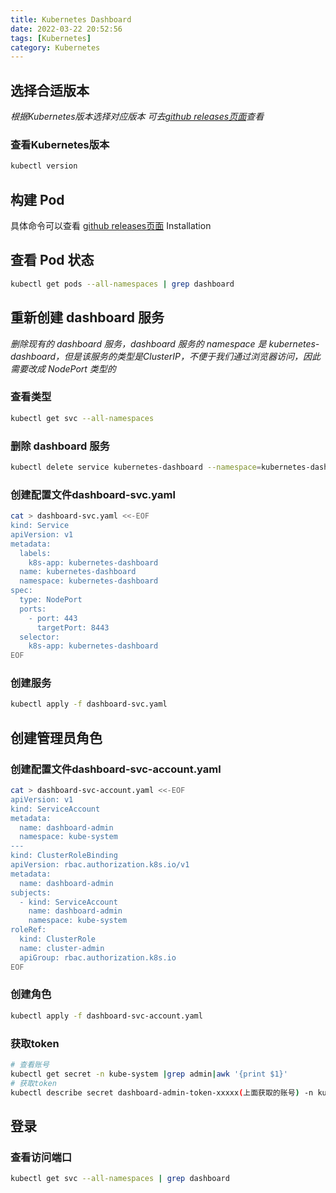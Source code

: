```yaml
---
title: Kubernetes Dashboard 
date: 2022-03-22 20:52:56
tags: [Kubernetes]
category: Kubernetes
---
```

## 选择合适版本

_根据Kubernetes版本选择对应版本 可去[github releases页面](https://github.com/kubernetes/dashboard/releases)查看_

### 查看Kubernetes版本

```Bash
kubectl version
```

## 构建 Pod

具体命令可以查看 [github releases页面](https://github.com/kubernetes/dashboard/releases) Installation

## 查看 Pod 状态

```Bash
kubectl get pods --all-namespaces | grep dashboard
```

## 重新创建 dashboard 服务

_删除现有的 dashboard 服务，dashboard 服务的 namespace 是 kubernetes-dashboard，但是该服务的类型是ClusterIP，不便于我们通过浏览器访问，因此需要改成 NodePort 类型的_

### 查看类型

```Bash
kubectl get svc --all-namespaces
```

### 删除 dashboard 服务

```Bash
kubectl delete service kubernetes-dashboard --namespace=kubernetes-dashboard
```

### 创建配置文件dashboard-svc.yaml

```Bash
cat > dashboard-svc.yaml <<-EOF
kind: Service
apiVersion: v1
metadata:
  labels:
    k8s-app: kubernetes-dashboard
  name: kubernetes-dashboard
  namespace: kubernetes-dashboard
spec:
  type: NodePort
  ports:
    - port: 443
      targetPort: 8443
  selector:
    k8s-app: kubernetes-dashboard
EOF
```

### 创建服务

```Bash
kubectl apply -f dashboard-svc.yaml
```

## 创建管理员角色

### 创建配置文件dashboard-svc-account.yaml

```Bash
cat > dashboard-svc-account.yaml <<-EOF
apiVersion: v1
kind: ServiceAccount
metadata:
  name: dashboard-admin
  namespace: kube-system
---
kind: ClusterRoleBinding
apiVersion: rbac.authorization.k8s.io/v1
metadata:
  name: dashboard-admin
subjects:
  - kind: ServiceAccount
    name: dashboard-admin
    namespace: kube-system
roleRef:
  kind: ClusterRole
  name: cluster-admin
  apiGroup: rbac.authorization.k8s.io
EOF
```

### 创建角色

```Bash
kubectl apply -f dashboard-svc-account.yaml 
```

### 获取token

```Bash
# 查看账号
kubectl get secret -n kube-system |grep admin|awk '{print $1}'
# 获取token
kubectl describe secret dashboard-admin-token-xxxxx(上面获取的账号) -n kube-system|grep '^token'|awk '{print $2}'
```

## 登录

### 查看访问端口

```Bash
kubectl get svc --all-namespaces | grep dashboard
```
